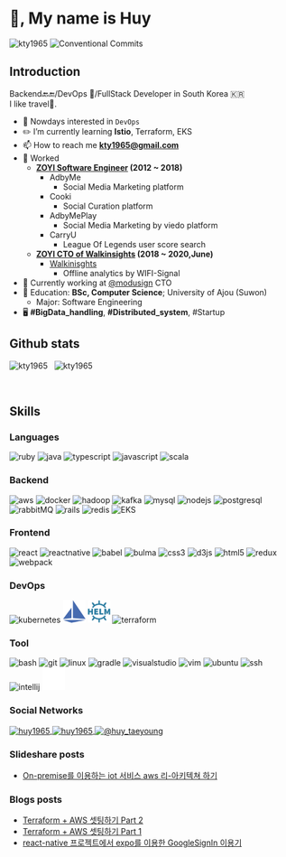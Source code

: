 <h1>👋, My name is Huy</h1>

<p>
  <img src="https://komarev.com/ghpvc/?username=kty1965&style=flat-square&color=brightgreen" alt="kty1965" />
  <img src="https://img.shields.io/badge/Conventional%20Commits-1.0.0-yellow.svg" alt="Conventional Commits" />

</p>

## Introduction

Backend🔙🔚/DevOps 💯/FullStack Developer in South Korea 🇰🇷</br>
I like travel🍾.

-  📅 Nowdays interested in `DevOps`
- ✏️ I’m currently learning **Istio**, Terraform, EKS
- 📫 How to reach me **kty1965@gmail.com**
- 📁 Worked
  - **[ZOYI Software Engineer](https://zoyi.co) (2012 ~ 2018)** </br>
    - AdbyMe
      - Social Media Marketing platform
    - Cooki
      - Social Curation platform
    - AdbyMePlay
      - Social Media Marketing by viedo platform
    - CarryU
      - League Of Legends user score search
  - **[ZOYI CTO of Walkinsights](https://zoyi.co) (2018 ~ 2020,June)**
    - [Walkinisghts](https://walkinsights.com)
      - Offline analytics by WIFI-Signal
- 📂 Currently working at [@modusign](https://www.modusign.co.kr/) CTO
- 📖 Education: **BSc, Computer Science**; University of Ajou (Suwon)
  - Major: Software Engineering
- 🖥 **#BigData_handling**, **#Distributed_system**, #Startup

## Github stats

<p>
  <img src="https://github-readme-stats.vercel.app/api/top-langs/?username=kty1965&hide=html&theme=dracula&layout=compact" alt="kty1965" />
  &nbsp;
  <img src="https://github-readme-stats.vercel.app/api?username=kty1965&show_icons=true&count_private=true&theme=dracula"
  alt="kty1965" />
</p>
<br/>

## Skills

### Languages

<p>
  <img src="https://raw.githubusercontent.com/kty1965/devicon/master/icons/ruby/ruby-original-wordmark.svg" alt="ruby" width="40" height="40"/>
  <img src="https://raw.githubusercontent.com/kty1965/devicon/master/icons/java/java-original-wordmark.svg" alt="java" width="40" height="40"/>
  <img src="https://raw.githubusercontent.com/kty1965/devicon/master/icons/typescript/typescript-original.svg" alt="typescript" width="40" height="40"/>
  <img src="https://raw.githubusercontent.com/kty1965/devicon/master/icons/javascript/javascript-original.svg" alt="javascript" width="40" height="40"/>
  <img src="https://raw.githubusercontent.com/kty1965/devicon/master/icons/scala/scala-original-wordmark.svg" alt="scala" width="40" height="40"/>
</p>

### Backend

<p>
  <img src="https://raw.githubusercontent.com/kty1965/devicon/master/icons/amazonwebservices/amazonwebservices-original-wordmark.svg" alt="aws" width="40" height="40"/>
  <img src="https://raw.githubusercontent.com/kty1965/devicon/master/icons/docker/docker-original-wordmark.svg" alt="docker" width="40" height="40"/>
  <img src="https://www.vectorlogo.zone/logos/apache_hadoop/apache_hadoop-icon.svg" alt="hadoop" width="40" height="40"/>
  <img src="https://www.vectorlogo.zone/logos/apache_kafka/apache_kafka-icon.svg" alt="kafka" width="40" height="40"/>
  <img src="https://raw.githubusercontent.com/kty1965/devicon/master/icons/mysql/mysql-original-wordmark.svg" alt="mysql" width="40" height="40"/>
  <img src="https://raw.githubusercontent.com/kty1965/devicon/master/icons/nodejs/nodejs-original-wordmark.svg" alt="nodejs" width="40" height="40"/>
  <img src="https://raw.githubusercontent.com/kty1965/devicon/master/icons/postgresql/postgresql-original-wordmark.svg" alt="postgresql" width="40" height="40"/>
  <img src="https://www.vectorlogo.zone/logos/rabbitmq/rabbitmq-icon.svg" alt="rabbitMQ" width="40" height="40"/>
  <img src="https://raw.githubusercontent.com/kty1965/devicon/master/icons/rails/rails-original-wordmark.svg" alt="rails" width="40" height="40"/>
  <img src="https://raw.githubusercontent.com/kty1965/devicon/master/icons/redis/redis-original-wordmark.svg" alt="redis" width="40" height="40"/>
  <img src="https://raw.githubusercontent.com/kty1965/kty1965/master/AWS-Architecture-Icons_SVG_20200430/SVG-Dark/Compute/Amazon-Elastic-Kubernetes-Service_dark-bg.svg" alt="EKS" width="40" height="40"/>
</p>

### Frontend

<p>
  <img src="https://raw.githubusercontent.com/kty1965/devicon/master/icons/react/react-original-wordmark.svg" alt="react" width="40" height="40"/>
  <img src="https://reactnative.dev/img/header_logo.svg" alt="reactnative" width="40" height="40"/>
  <img src="https://www.vectorlogo.zone/logos/babeljs/babeljs-icon.svg" alt="babel" width="40" height="40"/>
  <img src="https://raw.githubusercontent.com/gilbarbara/logos/804dc257b59e144eaca5bc6ffd16949752c6f789/logos/bulma.svg" alt="bulma" width="40" height="40"/>
  <img src="https://raw.githubusercontent.com/kty1965/devicon/master/icons/css3/css3-original-wordmark.svg" alt="css3" width="40" height="40"/>
  <img src="https://raw.githubusercontent.com/kty1965/devicon/master/icons/d3js/d3js-original.svg" alt="d3js" width="40" height="40"/>
  <img src="https://raw.githubusercontent.com/kty1965/devicon/master/icons/html5/html5-original-wordmark.svg" alt="html5" width="40" height="40"/>
  <img src="https://raw.githubusercontent.com/kty1965/devicon/master/icons/redux/redux-original.svg" alt="redux" width="40" height="40"/>
  <img src="https://raw.githubusercontent.com/kty1965/devicon/master/icons/webpack/webpack-original.svg" alt="webpack" width="40" height="40"/>
</p>

### DevOps

<p>
  <img src="https://www.vectorlogo.zone/logos/kubernetes/kubernetes-icon.svg" alt="kubernetes" width="40" height="40"/>
  <img src="https://raw.githubusercontent.com/istio/istio.io/master/src/icons/istio-blue-logo.svg" alt="istio" width="40" height="40">
  <img src="https://raw.githubusercontent.com/istio/istio.io/master/src/icons/helm.svg" alt="helm" width="40" height="40">
  <img src="https://raw.githubusercontent.com/jessestuart/js-devicon/master/icons/terraform/terraform-plain-wordmark.svg" alt="terraform" width="80" height="40">
</p>

### Tool

<p>
  <img src="https://www.vectorlogo.zone/logos/gnu_bash/gnu_bash-icon.svg" alt="bash" width="40" height="40"/>
  <img src="https://www.vectorlogo.zone/logos/git-scm/git-scm-icon.svg" alt="git" width="40" height="40"/>
  <img src="https://raw.githubusercontent.com/kty1965/devicon/master/icons/linux/linux-original.svg" alt="linux" width="40" height="40"/>
  <img src="https://raw.githubusercontent.com/kty1965/devicon/master/icons/gradle/gradle-plain-wordmark.svg" alt="gradle" width="40" height="40"/>
  <img src="https://raw.githubusercontent.com/kty1965/devicon/master/icons/visualstudio/visualstudio-plain-wordmark.svg" alt="visualstudio" width="80" height="40"/>
  <img src="https://raw.githubusercontent.com/kty1965/devicon/master/icons/vim/vim-plain.svg" alt="vim" width="40" height="40"/>
  <img src="https://raw.githubusercontent.com/kty1965/devicon/master/icons/ubuntu/ubuntu-plain-wordmark.svg" alt="ubuntu" width="40" height="40"/>
  <img src="https://raw.githubusercontent.com/kty1965/devicon/master/icons/ssh/ssh-original-wordmark.svg" alt="ssh" width="40" height="40"/>
  <img src="https://raw.githubusercontent.com/kty1965/devicon/master/icons/intellij/intellij-plain-wordmark.svg" alt="intellij" width="40" height="40"/>
  <img src="https://raw.githubusercontent.com/istio/istio.io/master/src/icons/slack.svg" alt="slack" width="40" height="40">
</p>

### Social Networks

<p>
  <a href="https://linkedin.com/in/huy1965" target="blank"><img align="center" src="https://cdn.jsdelivr.net/npm/simple-icons@3.0.1/icons/linkedin.svg" alt="huy1965" height="30" width="30" />
  </a>
  <a href="https://fb.com/huy1965" target="blank"><img align="center" src="https://cdn.jsdelivr.net/npm/simple-icons@3.0.1/icons/facebook.svg" alt="huy1965" height="30" width="30" />
  </a>
  <a href="https://medium.com/@huy_taeyoung" target="blank"><img align="center" src="https://cdn.jsdelivr.net/npm/simple-icons@3.0.1/icons/medium.svg" alt="@huy_taeyoung" height="30" width="30" />
  </a>
</p>

### Slideshare posts

- [On-premise를 이용하는 iot 서비스 aws 리-아키텍쳐 하기](https://www.slideshare.net/TaeYoungKim36/onpremise-iot-aws-139015675)

### Blogs posts
<!-- BLOG-POST-LIST:START -->
- [Terraform + AWS 셋팅하기 Part 2](https://team.modusign.co.kr/terraform-aws-%EC%85%8B%ED%8C%85%ED%95%98%EA%B8%B0-part-2-7e601e880273?source=rss-462d966a6a2a------2)
- [Terraform + AWS 셋팅하기 Part 1](https://team.modusign.co.kr/terraform-aws-%EC%85%8B%ED%8C%85%ED%95%98%EA%B8%B0-part-1-a3dae9f5fbbd?source=rss-462d966a6a2a------2)
- [react-native 프로젝트에서 expo를 이용한 GoogleSignIn 이용기](https://medium.com/react-native-seoul/react-native-%ED%94%84%EB%A1%9C%EC%A0%9D%ED%8A%B8%EC%97%90%EC%84%9C-expo%EB%A5%BC-%EC%9D%B4%EC%9A%A9%ED%95%9C-googlesignin-%EC%9D%B4%EC%9A%A9%EA%B8%B0-acd0404d1977?source=rss-462d966a6a2a------2)
<!-- BLOG-POST-LIST:END -->
